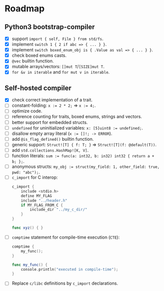 # Roadmap

## Python3 bootstrap-compiler

- [X] support `import { self, File } from std/fs`.
- [X] implement `switch 1 { 2 if abc => { ... } }`.
- [X] implement `switch boxed_enum_obj is { .Value as val => { ... } }`.
- [X] check boxed enums casts.
- [X] `@vec` builtin function.
- [X] mutable arrays/vectors: `[]mut T`/`[SIZE]mut T`.
- [X] `for &v in iterable` and `for mut v in iterable`.

## Self-hosted compiler

- [X] check correct implementation of a trait.
- [ ] constant-folding: `x := 2 * 2;` => `x := 4;`.
- [ ] optimize code.
- [ ] reference counting for traits, boxed enums, strings and vectors.
- [ ] better support for embedded structs.
- [ ] `undefined` for uninitialized variables: `x: [5]uint8 := undefined;`.
- [ ] disallow empty array literal (`x := []!; -> ERROR`).
- [ ] add `@is_flag_defined()` builtin function.
- [ ] generic support: `Struct![T] { f: T; }` => `Struct![T](f: @default(T))`.
- [ ] add `std.collections.HashMap![K, V]`.
- [ ] function literals: `sum := func(a: int32, b: in32) int32 { return a + b; };`.
- [ ] anonymous structs: `my_obj := struct(my_field: 1, other_field: true, pwd: "abc");`.
- [ ] `c_import` for C interop:
    ```swift
    c_import {
        include <stdio.h>
        define MY_FLAG
        include "../header.h"
        if MY_FLAG_FROM_C {
            include_dir "../my_c_dir/"
        }
    }

    func xyz() { }
    ```
- [ ] `comptime` statement for compile-time execution (`CTE`):
    ```swift
    comptime {
        my_func();
    }

    func my_func() {
        console.println("executed in compile-time");
    }
    ```
- [ ] Replace `c/libc` definitions by `c_import` declarations.
